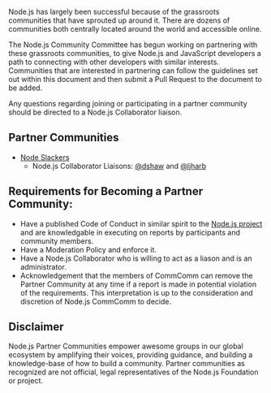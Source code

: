 Node.js has largely been successful because of the grassroots communities that have sprouted up around it. There are dozens of communities both centrally located around the world and accessible online.

The Node.js Community Committee has begun working on partnering with these grassroots communities, to give Node.js and JavaScript developers a path to connecting with other developers with similar interests. Communities that are interested in partnering can follow the guidelines set out within this document and then submit a Pull Request to the document to be added.

Any questions regarding joining or participating in a partner community should be directed to a Node.js Collaborator liaison.

## Partner Communities
* [Node Slackers](http://www.nodeslackers.com/)
  * Node.js Collaborator Liaisons: [@dshaw](https://github.com/dshaw) and [@ljharb](https://github.com/ljharb)

## Requirements for Becoming a Partner Community:
* Have a published Code of Conduct in similar spirit to the [Node.js project](https://github.com/nodejs/admin/blob/master/CODE_OF_CONDUCT.md) and are knowledgable in executing on reports by participants and community members.
* Have a Moderation Policy and enforce it.
* Have a Node.js Collaborator who is willing to act as a liason and is an administrator.
* Acknowledgement that the members of CommComm can remove the Partner Community at any time if a report is made in potential violation of the requirements. This interpretation is up to the consideration and discretion of Node.js CommComm to decide.

## Disclaimer
Node.js Partner Communities empower awesome groups in our global ecosystem by amplifying their voices, providing guidance, and building a knowledge-base of how to build a community. Partner communities as recognized are not official, legal representatives of the Node.js Foundation or project.
